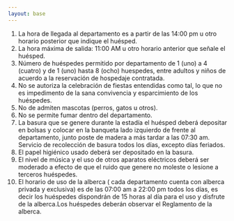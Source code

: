 ```yaml
---
layout: base
---
```

1. La hora de llegada al departamento es a partir de las 14:00 pm u otro horario posterior que indique el huésped.
2. La hora máxima de salida: 11:00 AM u otro horario anterior que señale el huésped.
3. Número de huéspedes permitido por departamento de 1 (uno) a 4 (cuatro) y de 1 (uno) hasta 8 (ocho) huespedes, entre adultos y niños de acuerdo a la reservación de hospedaje contratada. 
4. No se autoriza la celebración de fiestas entendidas como tal, lo que no es impedimento de la sana convivencia y esparcimiento de los huéspedes.
5. No de admiten mascotas (perros, gatos u otros).
6. No se permite fumar dentro del departamento.
7. La basura que se genere durante la estadía el huésped deberá depositar en bolsas y colocar en la banqueta lado izquierdo de frente al departamento, junto poste de madera a más tardar a las 07:30 am. Servicio de recolección de basura todos los días, excepto días feriados.
8. El papel higiénico usado deberá ser depositado en la basura.
9. El nivel de música y el uso de otros aparatos eléctricos deberá ser moderado a efecto de que el ruido que genere no moleste o lesione a terceros huéspedes.
10. El horario de uso de la alberca ( cada departamento cuenta con alberca privada y exclusiva) es de las 07:00 am a 22:00 pm todos los días, es decir los huéspedes dispondrán de 15 horas al día para el uso y disfrute de la alberca.Los huéspedes deberán observar el Reglamento de la alberca. 